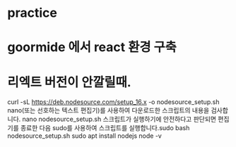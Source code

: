 # practice

# goormide 에서 react 환경 구축

# 리엑트 버전이 안깔릴때.
curl -sL https://deb.nodesource.com/setup_16.x -o nodesource_setup.sh
nano(또는 선호하는 텍스트 편집기)를 사용하여 다운로드한 스크립트의 내용을 검사합니다. nano nodesource_setup.sh
스크립트가 실행하기에 안전하다고 판단되면 편집기를 종료한 다음 sudo를 사용하여 스크립트를 실행합니다.sudo bash nodesource_setup.sh
sudo apt install nodejs
node -v
